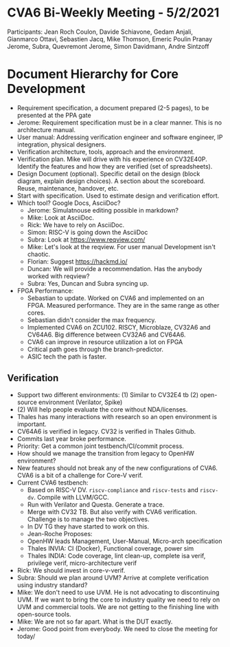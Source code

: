 # CVA6 Bi-Weekly Meeting - 5/2/2021

Participants: Jean Roch Coulon, Davide Schiavone, Gedam Anjali, Gianmarco Ottavi, Sebastien Jacq, Mike Thomson, Emeric Poulin
Pranay Jerome, Subra, Quevremont Jerome, Simon Davidmann, Andre Sintzoff


# Document Hierarchy for Core Development

- Requirement specification, a document prepared (2-5 pages), to be presented at the PPA gate
- Jerome: Requirement specification must be in a clear manner. This is no architecture manual.
- User manual: Addressing verification engineer and software engineer, IP integration, physical designers.
- Verification architecture, tools, approach and the environment.
- Verification plan. Mike will drive with his experience on CV32E40P. Identify the features and how they are verified (set of spreadsheets).
- Design Document (optional). Specific detail on the design (block diagram, explain design choices). A section about the scoreboard. Reuse, maintenance, handover, etc.
- Start with specification. Used to estimate design and verification effort.
- Which tool? Google Docs, AsciiDoc?
    - Jerome: Simulatnouse editing possible in markdown?
    - Mike: Look at AsciiDoc.
    - Rick: We have to rely on AsciiDoc.
    - Simon: RISC-V is going down the AsciiDoc
    - Subra: Look at https://www.reqview.com/
    - Mike: Let's look at the reqview. For user manual Development isn't chaotic.
    - Florian: Suggest https://hackmd.io/
    - Duncan: We will provide a recommendation. Has the anybody worked with reqview?
    - Subra: Yes, Duncan and Subra syncing up.
- FPGA Performance:
    - Sebastian to update. Worked on CVA6 and implemented on an FPGA. Measured performance. They are in the same range as other cores.
    - Sebastian didn't consider the max frequency.
    - Implemented CVA6 on ZCU102. RISCY, Microblaze, CV32A6 and CV64A6. Big difference between CV32A6 and CV64A6.
    - CVA6 can improve in resource utilization a lot on FPGA
    - Critical path goes through the branch-predictor.
    - ASIC tech the path is faster.

## Verification

- Support two different environments: (1) Similar to CV32E4 tb (2) open-source environment (Verilator, Spike)
- (2) Will help people evaluate the core without NDA/licenses.
- Thales has many interactions with research so an open environment is important.
- CV64A6 is verified in legacy. CV32 is verified in Thales Github.
- Commits last year broke performance.
- Priority: Get a common joint testbench/CI/commit process.
- How should we manage the transition from legacy to OpenHW environment?
- New features should not break any of the new configurations of CVA6. CVA6 is a bit of a challenge for Core-V verif.
- Current CVA6 testbench:
  - Based on RISC-V DV. `riscv-compliance` and `riscv-tests` and `riscv-dv`. Compile with LLVM/GCC.
  - Run with Verilator and Questa. Generate a trace.
  - Merge with CV32 TB. But also verify with CVA6 verification. Challenge is to manage the two objectives.
  - In DV TG they have started to work on this.
  - Jean-Roche Proposes:
  - OpenHW leads Management, User-Manual, Micro-arch specification
  - Thales INVIA: CI (Docker), Functional coverage, power sim
  - Thales INDIA: Code coverage, lint clean-up, complete isa verif, privilege verif, micro-architecture verif
- Rick: We should invest in core-v-verif.
- Subra: Should we plan around UVM? Arrive at complete verification using industry standard?
- Mike: We don't need to use UVM. He is not advocating to discontinuing UVM. If we want to bring the core to industry quality we need to rely on UVM and commercial tools. We are not getting to the finishing line with open-source tools.
- Mike: We are not so far apart. What is the DUT exactly.
- Jerome: Good point from everybody. We need to close the meeting for today/
